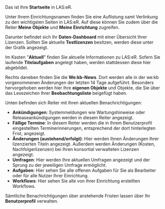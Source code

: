 Das ist Ihre **Startseite** in LAS:eR.

Unter Ihrem Einrichtungsnamen finden Sie eine Auflistung samt Verlinkung zu den wichtigsten Seiten in LAS:eR. Auf diese können Sie zudem über die Reiter **Meine Objekte** und **Meine Einrichtung** zugreifen. 

Darunter befindet sich Ihr **Daten-Dashboard** mit einer Übersicht Ihrer Lizenzen. Sollten Sie aktuelle **Testlizenzen** besitzen, werden diese unter der Grafik angezeigt. 

Im Kasten "**Aktuell**" finden Sie aktuelle Informationen zu LAS:eR. Sofern Sie laufende **Titelaufgaben** angelegt haben, werden stattdessen diese hier abgebildet.

Rechts daneben finden Sie die **We:kb-News**. Dort werden alle in der we:kb vorgenommenen Änderungen der letzten 14 Tage aufgeführt. Besonders hervorgehoben werden hier Ihre **eigenen Objekte** und Objekte, die Sie über das Lesezeichen Ihrer **Beobachtungsliste** beigefügt haben. 

Unten befinden sich Reiter mit Ihren aktuellen Benachrichtigungen:

+ **Ankündigungen**: Systemmeldungen wie Wartungshinweise oder Releaseankündigungen werden in diesem Reiter angezeigt.
+ **Fällige Termine**: In diesem Reiter werden die in Ihrem Benutzerprofil eingestellten Terminerinnerungen, entsprechend der dort hinterlegten Frist, angezeigt.
+ **Änderungen (austehend/erfolgt)**: Hier werden Ihnen Änderungen Ihrer lizenzierten Titeln angezeigt. Außerdem werden Änderungen (Kosten, Nachfolgerlizenzen) bei Ihren konsortial verwalteten Lizenzen angezeigt.
+ **Umfragen**: Hier werden Ihre aktuellen Umfragen angezeigt und der Sprung zu der jeweiligen Umfrage ermöglicht. 
+ **Aufgaben**: Hier sehen Sie alle offenen Aufgaben für Sie als Bearbeiter oder für alle Nutzer Ihrer Einrichtung.
+ **Workflows**: Hier sehen Sie alle von Ihrer Einrichtung erstellten Workflows. 

Sämtliche Benachrichtigungen über anstehende Fristen lassen über Ihr **Benutzerprofil** verwalten.
